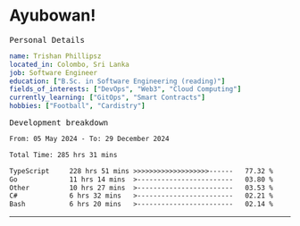 # Ayubowan!

<samp>Personal Details</samp>

```yaml
name: Trishan Phillipsz
located_in: Colombo, Sri Lanka
job: Software Engineer
education: ["B.Sc. in Software Engineering (reading)"]
fields_of_interests: ["DevOps", "Web3", "Cloud Computing"]
currently_learning: ["GitOps", "Smart Contracts"]
hobbies: ["Football", "Cardistry"]
```

<samp>Development breakdown</samp>

<!--START_SECTION:waka-->

```txt
From: 05 May 2024 - To: 29 December 2024

Total Time: 285 hrs 31 mins

TypeScript     228 hrs 51 mins >>>>>>>>>>>>>>>>>>>------   77.32 %
Go             11 hrs 14 mins  >------------------------   03.80 %
Other          10 hrs 27 mins  >------------------------   03.53 %
C#             6 hrs 32 mins   >------------------------   02.21 %
Bash           6 hrs 20 mins   >------------------------   02.14 %
```

<!--END_SECTION:waka-->

---
